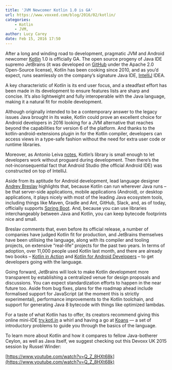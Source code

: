 ```yaml
---
title: 'JVM Newcomer Kotlin 1.0 is GA'
url: https://www.voxxed.com/blog/2016/02/kotlin/
categories:
    - Kotlin
    - JVM,
author: Lucy Carey
date: Feb 15, 2016 17:50
---
```

After a long and winding road to development, pragmatic JVM and Android newcomer [Kotlin](http://blog.jetbrains.com/kotlin/2016/02/kotlin-1-0-released-pragmatic-language-for-jvm-and-android/) 1.0 is officially GA. The open source progeny of Java IDE supremo JetBrains (it was developed on [GitHub](https://github.com/JetBrains/kotlin) under the Apache 2.0 Open-Source license), Kotlin has been cooking since 2010, and as you’d expect, runs seamlessly on the company’s signature Java IDE, [IntelliJ](https://www.voxxed.com/blog/2015/09/partying-with-intellij-idea-dart-java-websocket-and-glassfish/) IDEA.

A key characteristic of Kotlin is its end user focus, and a steadfast effort has been made in its development to ensure features lists are sharp and concise. It’s also lightweight and fully interoperable with the Java language, making it a natural fit for mobile development.

Although originally intended to be a contemporary answer to the legacy issues Java brought in its wake, Kotlin could prove an excellent choice for Android developers in 2016 looking for a JVM alternative that reaches beyond the capabilities for version 6 of the platform. And thanks to the kotlin-android-extensions plugin in for the Kotlin compiler, developers can access views in a type-safe fashion without the need for extra user code or runtime libraries.

Moreover, as Antonio Leiva [notes](https://www.voxxed.com/blog/2016/01/kotlin-android-developers/), Kotlin’s library is small enough to let developers work without proguard during development. Then there’s the not-inconsequential fact that Android Studio (the official Android IDE) was constructed on top of IntelliJ.

Aside from its aptitude for Android development, lead language designer [Andrey Breslav](http://blog.jetbrains.com/kotlin/author/andrey-breslav/) highlights that, because Kotlin can run wherever Java runs – be that server-side applications, mobile applications (Android), or desktop applications, it plays nicely with most of the leading Java ecosystem tools, including things like Maven, Gradle and Ant, GitHub, Slack, and, as of today, officially supports [Spring Boot](https://spring.io/blog/2016/02/15/developing-spring-boot-applications-with-kotlin). And, because you can use libraries interchangeably between Java and Kotlin, you can keep bytecode footprints nice and small.

Breslav comments that, even before its official release, a number of companies have judged Kotlin fit for production, and JetBrains themselves have been utilising the language, along with its compiler and tooling projects, on extensive “real-life” projects for the past two years. In terms of adoption, over 11,000 people used Kotlin last month, and there are already two books – [Kotlin in Action](https://www.manning.com/books/kotlin-in-action) and [Kotlin for Android Developers](https://leanpub.com/kotlin-for-android-developers) – to get developers going with the language.

Going forward, JetBrains will look to make Kotlin development more transparent by establishing a centralized venue for design proposals and discussions. You can expect standardization efforts to happen in the near future too. Aside from bug fixes, plans for the roadmap ahead include formalised support for JavaScript (at the moment this is strictly experimental), performance improvements to the Kotlin toolchain, and support for generating Java 8 bytecode with things like optimized lambdas.

For a taste of what Kotlin has to offer, its creators recommend giving this online mini-IDE [try.kotl.in](https://try.kotlinlang.org/) a whirl and having a go at [Koans](http://try.kotlinlang.org/koans) — a set of introductory problems to guide you through the basics of the language.

To learn more about Kotlin and how it compares to fellow Java-botherer Ceylon, as well as Java itself, we suggest checking out this Devoxx UK 2015 session by Russel Winder:

[https://www.youtube.com/watch?v=Q_Z_8HXt68k](https://www.youtube.com/watch?v=Q_Z_8HXt68k)
